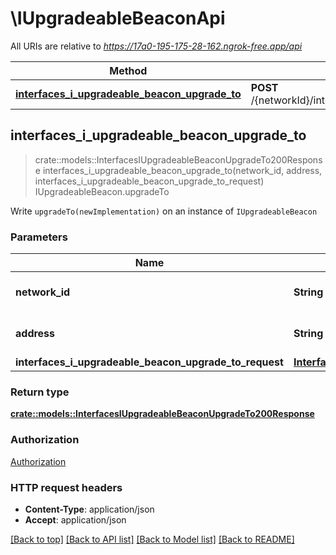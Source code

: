 # \IUpgradeableBeaconApi

All URIs are relative to *https://17a0-195-175-28-162.ngrok-free.app/api*

Method | HTTP request | Description
------------- | ------------- | -------------
[**interfaces_i_upgradeable_beacon_upgrade_to**](IUpgradeableBeaconApi.md#interfaces_i_upgradeable_beacon_upgrade_to) | **POST** /{networkId}/interface/IUpgradeableBeacon/write/{address}/upgradeTo | IUpgradeableBeacon.upgradeTo



## interfaces_i_upgradeable_beacon_upgrade_to

> crate::models::InterfacesIUpgradeableBeaconUpgradeTo200Response interfaces_i_upgradeable_beacon_upgrade_to(network_id, address, interfaces_i_upgradeable_beacon_upgrade_to_request)
IUpgradeableBeacon.upgradeTo

Write `upgradeTo(newImplementation)` on an instance of `IUpgradeableBeacon`

### Parameters


Name | Type | Description  | Required | Notes
------------- | ------------- | ------------- | ------------- | -------------
**network_id** | **String** | The network id | [required] |[default to 80001]
**address** | **String** | An ethereum address | [required] |
**interfaces_i_upgradeable_beacon_upgrade_to_request** | [**InterfacesIUpgradeableBeaconUpgradeToRequest**](InterfacesIUpgradeableBeaconUpgradeToRequest.md) |  | [required] |

### Return type

[**crate::models::InterfacesIUpgradeableBeaconUpgradeTo200Response**](interfaces_IUpgradeableBeacon_upgradeTo_200_response.md)

### Authorization

[Authorization](../README.md#Authorization)

### HTTP request headers

- **Content-Type**: application/json
- **Accept**: application/json

[[Back to top]](#) [[Back to API list]](../README.md#documentation-for-api-endpoints) [[Back to Model list]](../README.md#documentation-for-models) [[Back to README]](../README.md)


